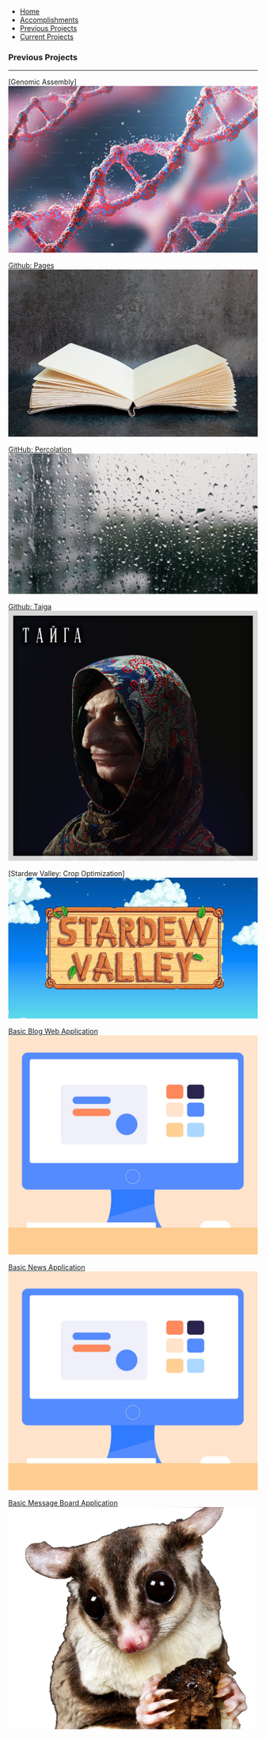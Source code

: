   <!-- Navigation Bar -->
  <nav>
    <ul>
      <li><a href="index">Home</a></li>
      <li><a href="personal_accomplishments">Accomplishments</a></li>
      <li><a href="previous_projects">Previous Projects</a></li>
      <li><a href="current_projects">Current Projects</a></li>
    </ul>
  </nav>

### Previous Projects
---

[Genomic Assembly]
<img src="images/Genomics.jpg?raw=true"/>


[Github: Pages](http://github.com/H0LL0W3D/pages)<br>
<img src="images/pages.png?raw=true">

[GitHub: Percolation](http://github.com/H0LL0W3D/Percolation)
<img src="images/Percolation.png?raw=true">

[Github: Taiga](https://github.com/H0LL0W3D/Taiga)
<img src="images/babayaga.png?raw=true">

[Stardew Valley: Crop Optimization]
<img src="images/StardewLogo.png?raw=true"/>

[Basic Blog Web Application](https://github.com/H0LL0W3D/BlogApp)
<img src="images/Desktop.jpg?raw=true"/>

[Basic News Application](https://github.com/H0LL0W3D/NewspaperApp)
<img src="images/Desktop.jpg?raw=true"/>

[Basic Message Board Application](https://github.com/H0LL0W3D/WebAppProject)
<img src="images/Cuteness.png?raw=true"/>